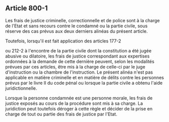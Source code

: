 Article 800-1
----
Les frais de justice criminelle, correctionnelle et de police sont à la charge
de l'Etat et sans recours contre le condamné ou la partie civile, sous réserve
des cas prévus aux deux derniers alinéas du présent article.

Toutefois, lorsqu'il est fait application des articles 177-2

ou 212-2 à l'encontre de la partie civile dont la constitution a été jugée
abusive ou dilatoire, les frais de justice correspondant aux expertises
ordonnées à la demande de cette dernière peuvent, selon les modalités prévues
par ces articles, être mis à la charge de celle-ci par le juge d'instruction ou
la chambre de l'instruction. Le présent alinéa n'est pas applicable en matière
criminelle et en matière de délits contre les personnes prévus par le livre II
du code pénal ou lorsque la partie civile a obtenu l'aide juridictionnelle.

Lorsque la personne condamnée est une personne morale, les frais de justice
exposés au cours de la procédure sont mis à sa charge. La juridiction peut
toutefois déroger à cette règle et décider de la prise en charge de tout ou
partie des frais de justice par l'Etat.
